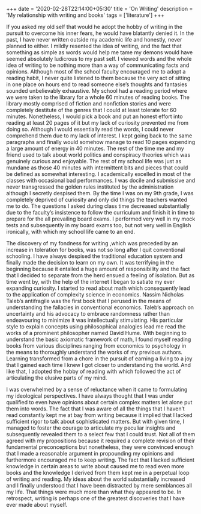 +++
date = '2020-02-28T22:14:00+05:30'
title = 'On Writing'
description = 'My relationship with writing and books'
tags = ['literature']
+++

If you asked my old self that would he adopt the hobby of writing in the pursuit to overcome his inner fears, he would have blatantly denied it. In the past, I have never written outside my academic life and honestly, never planned to either. I mildly resented the idea of writing, and the fact that something as simple as words would help me tame my demons would have seemed absolutely ludicrous to my past self. I viewed words and the whole idea of writing to be nothing more than a way of communicating facts and opinions. Although most of the school faculty encouraged me to adopt a reading habit, I never quite listened to them because the very act of sitting in one place on hours end to read someone else’s thoughts and fantasies sounded unbelievably exhaustive. My school had a reading period where we were taken to the library for a whole 60 minutes of reading books. The library mostly comprised of fiction and nonfiction stories and were completely destitute of the genres that I could at least tolerate for 60 minutes. Nonetheless, I would pick a book and put an honest effort into reading at least 20 pages of it but my lack of curiosity prevented me from doing so. Although I would essentially read the words, I could never comprehend them due to my lack of interest. I kept going back to the same paragraphs and finally would somehow manage to read 10 pages expending a large amount of energy in 40 minutes. The rest of the time me and my friend used to talk about world politics and conspiracy theories which was genuinely curious and enjoyable. The rest of my school life was just as mundane as those 40 minutes with intermittent bits and pieces that could be defined as somewhat interesting. I academically excelled in most of the classes with occasional bad performances. I was docile and submissive and never transgressed the golden rules instituted by the administration although I secretly despised them. By the time I was on my 9th grade, I was completely deprived of curiosity and only did things the teachers wanted me to do. The questions I asked during class time decreased substantially due to the faculty’s insistence to follow the curriculum and finish it in time to prepare for the all prevailing board exams. I performed very well in my mock tests and subsequently in my board exams too, but not very well in English ironically, with which my school life came to an end. 

The discovery of my fondness for writing ,which was preceded by an increase in toleration for books, was not so long after I quit conventional schooling. I have always despised the traditional education system and finally made the decision to learn on my own. It was terrifying in the beginning because it entailed a huge amount of responsibility and the fact that I decided to separate from the herd ensued a feeling of isolation. But as time went by, with the help of the internet I began to satiate my ever expanding curiosity. I started to read about math which consequently lead to the application of complexity science in economics. Nassim Nicholas Taleb’s antifragile was the first book that I perused in the means of understanding the fallacies in conventional economics. Taleb’s approach on uncertainty and his advocacy to embrace randomness rather than endeavouring to minimize it was intellectually stimulating. His particular style to explain concepts using philosophical analogies lead me read the works of a prominent philosopher named David Hume. With beginning to understand the basic axiomatic framework of math, I found myself reading books from various disciplines ranging from economics to psychology in the means to thoroughly understand the works of my previous authors. Learning transformed from a chore in the pursuit of earning a living to a joy that I gained each time I knew I got closer to understanding the world. And like that, I adopted the hobby of reading with which followed the act of articulating the elusive parts of my mind. 

I was overwhelmed by a sense of reluctance when it came to formulating my ideological perspectives. I have always thought that I was under qualified to even have opinions about certain complex matters let alone put them into words. The fact that I was aware of all the things that I haven’t read constantly kept me at bay from writing because it implied that I lacked sufficient rigor to talk about sophisticated matters. But with given time, I managed to foster the courage to articulate my peculiar insights and subsequently revealed them to a select few that I could trust. Not all of them agreed with my propositions because it required a complete revision of their fundamental preconceptions but nonetheless, they were convinced enough that I made a reasonable argument in propounding my opinions and furthermore encouraged me to keep writing. The fact that I lacked sufficient knowledge in certain areas to write about caused me to read even more books and the knowledge I derived from them kept me in a perpetual loop of writing and reading. My ideas about the world substantially increased and I finally understood that I have been distracted by mere semblances all my life. That things were much more than what they appeared to be. In retrospect, writing is perhaps one of the greatest discoveries that I have ever made about myself. 

